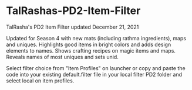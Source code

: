 # TalRashas-PD2-Item-Filter <br>
TalRasha's PD2 Item Filter updated December 21, 2021 <br>

Updated for Season 4 with new mats (including rathma ingredients), maps and uniques. Highlights good items in bright colors and adds design elements to names. Shows crafting recipes on magic items and maps. Reveals names of most uniques and sets unid.<br>

Select filter choice from "Item Profiles" on launcher or copy and paste the code into your existing default.filter file in your local filter PD2 folder and select local on item profiles.
